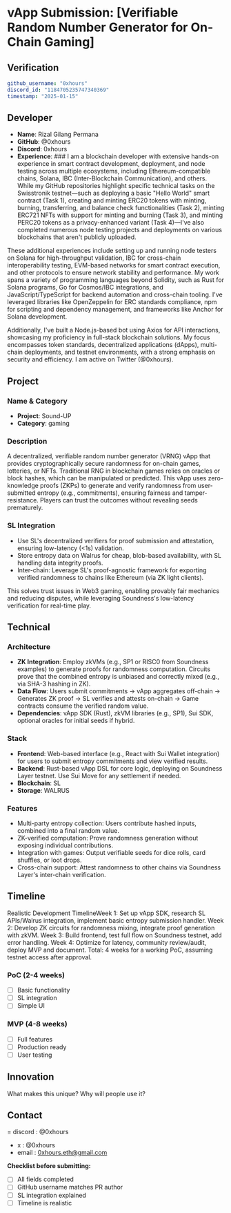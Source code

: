# vApp Submission: [Verifiable Random Number Generator for On-Chain Gaming]

## Verification
```yaml
github_username: "0xhours"
discord_id: "1184705235747340369"
timestamp: "2025-01-15"
```

## Developer
- **Name**: Rizal Gilang Permana
- **GitHub**: @0xhours
- **Discord**: 0xhours
- **Experience**: ### I am a blockchain developer with extensive hands-on experience in smart contract development, deployment, and node testing across multiple ecosystems, including Ethereum-compatible chains, Solana, IBC (Inter-Blockchain Communication), and others. While my GitHub repositories highlight specific technical tasks on the Swisstronik testnet—such as deploying a basic "Hello World" smart contract (Task 1), creating and minting ERC20 tokens with minting, burning, transferring, and balance check functionalities (Task 2), minting ERC721 NFTs with support for minting and burning (Task 3), and minting PERC20 tokens as a privacy-enhanced variant (Task 4)—I've also completed numerous node testing projects and deployments on various blockchains that aren't publicly uploaded.

These additional experiences include setting up and running node testers on Solana for high-throughput validation, IBC for cross-chain interoperability testing, EVM-based networks for smart contract execution, and other protocols to ensure network stability and performance. My work spans a variety of programming languages beyond Solidity, such as Rust for Solana programs, Go for Cosmos/IBC integrations, and JavaScript/TypeScript for backend automation and cross-chain tooling. I've leveraged libraries like OpenZeppelin for ERC standards compliance, npm for scripting and dependency management, and frameworks like Anchor for Solana development.

Additionally, I've built a Node.js-based bot using Axios for API interactions, showcasing my proficiency in full-stack blockchain solutions. My focus encompasses token standards, decentralized applications (dApps), multi-chain deployments, and testnet environments, with a strong emphasis on security and efficiency. I am active on Twitter (@0xhours).

## Project

### Name & Category
- **Project**: Sound-UP
- **Category**: gaming

### Description
A decentralized, verifiable random number generator (VRNG) vApp that provides cryptographically secure randomness for on-chain games, lotteries, or NFTs. Traditional RNG in blockchain games relies on oracles or block hashes, which can be manipulated or predicted. This vApp uses zero-knowledge proofs (ZKPs) to generate and verify randomness from user-submitted entropy (e.g., commitments), ensuring fairness and tamper-resistance. Players can trust the outcomes without revealing seeds prematurely.


### SL Integration  
  - Use SL's decentralized verifiers for proof submission and attestation, ensuring low-latency (<1s) validation.
  - Store entropy data on Walrus for cheap, blob-based availability, with SL handling data integrity proofs.
  - Inter-chain: Leverage SL's proof-agnostic framework for exporting verified randomness to chains like Ethereum (via ZK light clients).

This solves trust issues in Web3 gaming, enabling provably fair mechanics and reducing disputes, while leveraging Soundness's low-latency verification for real-time play.

## Technical

### Architecture
- **ZK Integration**: Employ zkVMs (e.g., SP1 or RISC0 from Soundness examples) to generate proofs for randomness computation. Circuits prove that the combined entropy is unbiased and correctly mixed (e.g., via SHA-3 hashing in ZK).
- **Data Flow**: Users submit commitments → vApp aggregates off-chain → Generates ZK proof → SL verifies and attests on-chain → Game contracts consume the verified random value.
- **Dependencies**: vApp SDK (Rust), zkVM libraries (e.g., SP1), Sui SDK, optional oracles for initial seeds if hybrid.


### Stack
- **Frontend**: Web-based interface (e.g., React with Sui Wallet integration) for users to submit entropy commitments and view verified results.
- **Backend**: Rust-based vApp DSL for core logic, deploying on Soundness Layer testnet. Use Sui Move for any settlement if needed.
- **Blockchain**: SL 
- **Storage**: WALRUS

### Features
- Multi-party entropy collection: Users contribute hashed inputs, combined into a final random value.
- ZK-verified computation: Prove randomness generation without exposing individual contributions.
- Integration with games: Output verifiable seeds for dice rolls, card shuffles, or loot drops.
- Cross-chain support: Attest randomness to other chains via Soundness Layer's inter-chain verification.

## Timeline
Realistic Development TimelineWeek 1: Set up vApp SDK, research SL APIs/Walrus integration, implement basic entropy submission handler.
Week 2: Develop ZK circuits for randomness mixing, integrate proof generation with zkVM.
Week 3: Build frontend, test full flow on Soundness testnet, add error handling.
Week 4: Optimize for latency, community review/audit, deploy MVP and document.
Total: 4 weeks for a working PoC, assuming testnet access after approval.

### PoC (2-4 weeks)
- [ ] Basic functionality
- [ ] SL integration
- [ ] Simple UI

### MVP (4-8 weeks)  
- [ ] Full features
- [ ] Production ready
- [ ] User testing

## Innovation
What makes this unique? Why will people use it?

## Contact
= discord : @0xhours
- x : @0xhours
- email : 0xhours.eth@gmail.com


**Checklist before submitting:**
- [ ] All fields completed
- [ ] GitHub username matches PR author  
- [ ] SL integration explained
- [ ] Timeline is realistic
